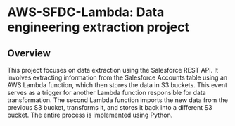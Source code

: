 # AWS-SFDC-Lambda: Data engineering extraction project

## Overview

This project focuses on data extraction using the Salesforce REST API. It involves extracting information from the Salesforce Accounts table using an AWS Lambda function, which then stores the data in S3 buckets. This event serves as a trigger for another Lambda function responsible for data transformation. The second Lambda function imports the new data from the previous S3 bucket, transforms it, and stores it back into a different S3 bucket. The entire process is implemented using Python.
